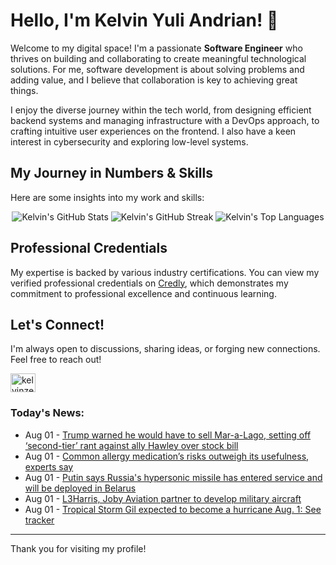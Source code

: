 # Hello, I'm Kelvin Yuli Andrian! 👋

Welcome to my digital space! I'm a passionate **Software Engineer** who thrives on building and collaborating to create meaningful technological solutions. For me, software development is about solving problems and adding value, and I believe that collaboration is key to achieving great things.

I enjoy the diverse journey within the tech world, from designing efficient backend systems and managing infrastructure with a DevOps approach, to crafting intuitive user experiences on the frontend. I also have a keen interest in cybersecurity and exploring low-level systems.

## My Journey in Numbers & Skills

Here are some insights into my work and skills:

<p align="center">
  <img src="https://github-readme-stats.vercel.app/api?username=kelvinzer0&show_icons=true&theme=radical" alt="Kelvin's GitHub Stats" />
  <img src="https://github-readme-streak-stats.herokuapp.com/?user=kelvinzer0&theme=radical" alt="Kelvin's GitHub Streak" />
  <img src="https://github-readme-stats.vercel.app/api/top-langs/?username=kelvinzer0&layout=compact&theme=radical" alt="Kelvin's Top Languages" />
</p>

## Professional Credentials

My expertise is backed by various industry certifications. You can view my verified professional credentials on [Credly](https://www.credly.com/users/kelvin-yuli-andrian/badges), which demonstrates my commitment to professional excellence and continuous learning.

## Let's Connect!

I'm always open to discussions, sharing ideas, or forging new connections. Feel free to reach out!

<p align="left">
    <a href="https://linkedin.com/in/kelvinzero" target="blank"><img align="center" src="https://cdn.jsdelivr.net/npm/simple-icons@3.0.1/icons/linkedin.svg" alt="kelvinzero" height="30" width="40" /></a>
</p>

### Today's News:

<!-- feed start -->
- Aug 01 - [Trump warned he would have to sell Mar-a-Lago, setting off ‘second-tier’ rant against ally Hawley over stock bill](https://www.yahoo.com/news/articles/trump-warned-sell-mar-lago-160722275.html)
- Aug 01 - [Common allergy medication’s risks outweigh its usefulness, experts say](https://www.yahoo.com/news/articles/common-allergy-medication-risks-outweigh-100045182.html)
- Aug 01 - [Putin says Russia's hypersonic missile has entered service and will be deployed in Belarus](https://www.yahoo.com/news/articles/putin-says-russias-hypersonic-missile-125954103.html)
- Aug 01 - [L3Harris, Joby Aviation partner to develop military aircraft](https://finance.yahoo.com/news/l3harris-joby-aviation-partner-develop-123126059.html)
- Aug 01 - [Tropical Storm Gil expected to become a hurricane Aug. 1: See tracker](https://www.yahoo.com/news/articles/tropical-storm-gil-expected-become-114246377.html)
<!-- feed end -->

---

Thank you for visiting my profile!